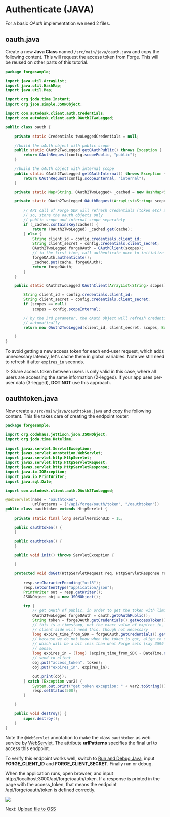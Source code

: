 # Authenticate (JAVA)

For a basic *OAuth* implementation we need 2 files.

## oauth.java

Create a new **Java Class** named `/src/main/java/oauth.java` and copy the following content. This will request the access token from Forge. This will be reused on other parts of this tutorial.

```java
package forgesample;

import java.util.ArrayList;
import java.util.HashMap;
import java.util.Map;

import org.joda.time.Instant;
import org.json.simple.JSONObject;

import com.autodesk.client.auth.Credentials;
import com.autodesk.client.auth.OAuth2TwoLegged;

public class oauth {

	private static Credentials twoLeggedCredentials = null;

	//build the oAuth object with public scope
	public static OAuth2TwoLegged getOAuthPublic() throws Exception {
		return OAuthRequest(config.scopePublic, "public");
	}

	//build the oAuth object with internal scope 
	public static OAuth2TwoLegged getOAuthInternal() throws Exception {
		return OAuthRequest(config.scopeInternal, "internal");
	}

	private static Map<String, OAuth2TwoLegged> _cached = new HashMap<String, OAuth2TwoLegged>();

	private static OAuth2TwoLegged OAuthRequest(ArrayList<String> scopes, String cache) throws Exception {

		// API call of Forge SDK will refresh credentials (token etc) automatically
		// so, store the oauth objects only
		// public scope and internal scope separately
		if (_cached.containsKey(cache)) {
			return (OAuth2TwoLegged) _cached.get(cache);
		} else {
			String client_id = config.credentials.client_id;
			String client_secret = config.credentials.client_secret;
			OAuth2TwoLegged forgeOAuth = OAuthClient(scopes);
			// in the first time, call authenticate once to initialize the credentials
			forgeOAuth.authenticate();
			_cached.put(cache, forgeOAuth);
			return forgeOAuth;
		}
	}

	public static OAuth2TwoLegged OAuthClient(ArrayList<String> scopes) throws Exception {

		String client_id = config.credentials.client_id;
		String client_secret = config.credentials.client_secret;
		if (scopes == null)
			scopes = config.scopeInternal;

		// by the 3rd parameter, the oAuth object will refresh credentials (token etc)
		// automatically
		return new OAuth2TwoLegged(client_id, client_secret, scopes, Boolean.valueOf(true));

	}
}
```

To avoid getting a new access token for each end-user request, which adds unnecessary latency, let's cache them in global variables. Note we still need to refresh it after `expires_in` seconds.

!> Share access token between users is only valid in this case, where all users are accessing the same information (2-legged). If your app uses per-user data (3-legged), **DOT NOT** use this approach.

## oauthtoken.java

Now create a `/src/main/java/oauthtoken.java` and copy the following content. This file takes care of creating the endpoint router.  

```java
package forgesample;

import org.codehaus.jettison.json.JSONObject;
import org.joda.time.DateTime;

import javax.servlet.ServletException;
import javax.servlet.annotation.WebServlet;
import javax.servlet.http.HttpServlet;
import javax.servlet.http.HttpServletRequest;
import javax.servlet.http.HttpServletResponse;
import java.io.IOException;
import java.io.PrintWriter;
import java.sql.Date;

import com.autodesk.client.auth.OAuth2TwoLegged;

@WebServlet(name = "oauthtoken", 
			urlPatterns = {"/api/forge/oauth/token", "/oauthtoken"})
public class oauthtoken extends HttpServlet {

    private static final long serialVersionUID = 1L;

	public oauthtoken() {
	}

	public oauthtoken() {
	}

	public void init() throws ServletException {

	}

	protected void doGet(HttpServletRequest req, HttpServletResponse resp) throws ServletException, IOException {

		resp.setCharacterEncoding("utf8");
		resp.setContentType("application/json");
		PrintWriter out = resp.getWriter();
		JSONObject obj = new JSONObject();

		try {
			// get oAuth of public, in order to get the token with limited permission
			OAuth2TwoLegged forgeOAuth = oauth.getOAuthPublic();
			String token = forgeOAuth.getCredentials().getAccessToken();
			// this is a timestamp, not the exact value of expires_in, so calculate back
			// client side will need this. though not necessary
			long expire_time_from_SDK = forgeOAuth.getCredentials().getExpiresAt();
			// because we do not know when the token is got, align to current time
			// which will be a bit less than what Forge sets (say 3599 seconds). This makes
			// sense.
			long expires_in = (long) (expire_time_from_SDK - DateTime.now().toDate().getTime()) / 1000;
			// send to client
			obj.put("access_token", token);
			obj.put("expires_in", expires_in);

			out.print(obj);
		} catch (Exception var2) {
			System.out.print("get token exception: " + var2.toString());
			resp.setStatus(500);
		}

	}

	public void destroy() {
		super.destroy();
	}
}
```

Note the `@WebServlet` annotation to make the class `oauthtoken` as web service by [WebServlet](https://www.javaguides.net/2019/02/webservlet-annotation-example.html). The attribute **urlPatterns** specifies the final url to access this endpoint.

To verify this endpoint works well, switch to [Run and Debug Java](//environment/rundebug/java?id=running-amp-debugging-java), input **FORGE_CLIENT_ID** and **FORGE_CLIENT_SECRET**. Finally run or debug.

When the application runs, open browser, and input http://localhost:3000/api/forge/oauth/token. If a response is printed in the page with the access_token, that means the endpoint /api/forge/oauth/token is defined correctly.

![](_media/java/endpoint_oauth.png)


Next: [Upload file to OSS](/datamanagement/oss/)